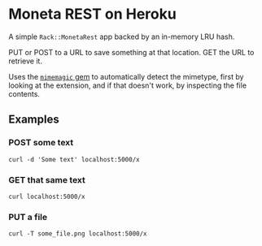 # Moneta REST on Heroku

A simple `Rack::MonetaRest` app backed by an in-memory LRU hash.

PUT or POST to a URL to save something at that location.
GET the URL to retrieve it.

Uses the [`mimemagic` gem](https://github.com/minad/mimemagic) to automatically detect the mimetype, first by looking at the extension, and if that doesn't work, by inspecting the file contents.

## Examples

### POST some text

    curl -d 'Some text' localhost:5000/x

### GET that same text

    curl localhost:5000/x

### PUT a file

    curl -T some_file.png localhost:5000/x

